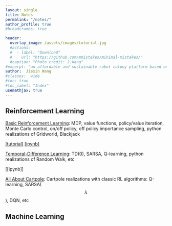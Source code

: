 ```yaml
---
layout: single
title: Notes
permalink: "/notes/"
author_profile: true
#breadcrumbs: true

header:
  overlay_image: /assets/images/tutorial.jpg
  #actions:
  #  - label: "Download"
  #    url: "https://github.com/mmistakes/minimal-mistakes/"
  #caption: "Photo credit: J.Wang"
#excerpt: "an affordable and sustainable robot colony platform based on Android"
author:  Jiexin Wang
#classes:  wide
#toc: true
#toc_label: "Index"
usemathjax: true
---
```


## Reinforcement Learning

[Basic Reinforcement Learning](/judy_blog/basicrl/): MDP, value functions, policy/value iteration, Monte Carlo control, on/off policy, off policy importance sampling, python realizations of Gridworld, Blackjack

[\[tutorial\]](https://github.com/ha5ha6/judy_tutorial_basicRL) [\[ipynb\]](https://github.com/ha5ha6/judy_tutorial_basicRL/blob/main/basicRL.ipynb)

[Temporal-Difference Learning](/judy_blog/td/): TD(0), SARSA, Q-learning, python realizations of Random Walk, etc

[\[ipynb\]]

[All About Cartpole](/judy_blog/cartpole/): Cartpole realizations with classic RL algorithms: Q-learning, SARSA($$\lambda$$), DQN, etc

## Machine Learning
